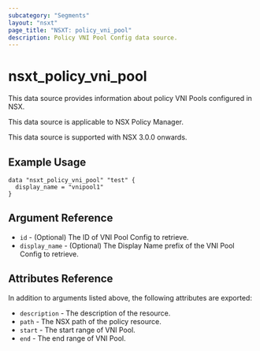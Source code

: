 ```yaml
---
subcategory: "Segments"
layout: "nsxt"
page_title: "NSXT: policy_vni_pool"
description: Policy VNI Pool Config data source.
---
```


# nsxt_policy_vni_pool

This data source provides information about policy VNI Pools configured in NSX.

This data source is applicable to NSX Policy Manager.

This data source is supported with NSX 3.0.0 onwards.

## Example Usage

```hcl
data "nsxt_policy_vni_pool" "test" {
  display_name = "vnipool1"
}
```

## Argument Reference

* `id` - (Optional) The ID of VNI Pool Config to retrieve.
* `display_name` - (Optional) The Display Name prefix of the VNI Pool Config to retrieve.

## Attributes Reference

In addition to arguments listed above, the following attributes are exported:

* `description` - The description of the resource.
* `path` - The NSX path of the policy resource.
* `start` - The start range of VNI Pool.
* `end` - The end range of VNI Pool.
